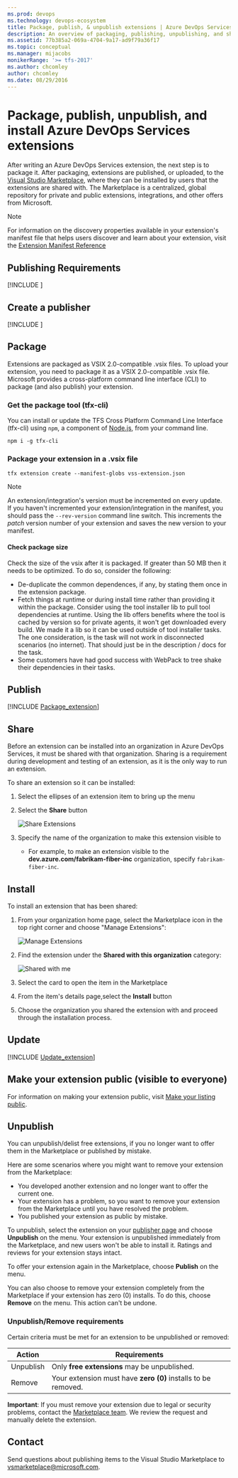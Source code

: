 ```yaml
---
ms.prod: devops
ms.technology: devops-ecosystem
title: Package, publish, & unpublish extensions | Azure DevOps Services
description: An overview of packaging, publishing, unpublishing, and sharing an extension for Azure DevOps Services.
ms.assetid: 77b385a2-069a-4704-9a17-ad9f79a36f17
ms.topic: conceptual
ms.manager: mijacobs
monikerRange: '>= tfs-2017'
ms.author: chcomley
author: chcomley
ms.date: 08/29/2016
---
```


# Package, publish, unpublish, and install Azure DevOps Services extensions

After writing an Azure DevOps Services extension, the next step is to package it. After packaging, extensions are published, or uploaded, to the [Visual Studio Marketplace](https://marketplace.visualstudio.com/azuredevops), where they can be installed by users that the extensions are shared with. The Marketplace is a centralized, global repository for private and public extensions, integrations, and other offers from Microsoft.

>[!NOTE]
>For information on the discovery properties available in your extension's manifest file that helps users discover and learn about your extension, 
>visit the [Extension Manifest Reference](../develop/manifest.md#discoveryprops)

## Publishing Requirements

[!INCLUDE [](./_shared/before-publishing.md)]

## Create a publisher

[!INCLUDE [](./_shared/create-publisher.md)]

<a id="package" />

## Package

Extensions are packaged as VSIX 2.0-compatible .vsix files.
To upload your extension, you need to package it as a VSIX 2.0-compatible .vsix file.
Microsoft provides a cross-platform command line interface (CLI) to package (and also publish) your extension. 

### Get the package tool (tfx-cli)
You can install or update the TFS Cross Platform Command Line Interface (tfx-cli) using `npm`, a component of [Node.js](https://nodejs.org), from your command line.

```no-highlight
npm i -g tfx-cli
```

### Package your extension in a .vsix file

```no-highlight
tfx extension create --manifest-globs vss-extension.json
```

>[!NOTE]
>An extension/integration's version must be incremented on every update. <br>
>If you haven't incremented your extension/integration in the manifest, you should pass the `--rev-version` command line switch. This increments the *patch* version number of your extension and saves the new version to your manifest.

#### Check package size

Check the size of the vsix after it is packaged. If greater than 50 MB then it needs to be optimized. To do so, consider the following:
* De-duplicate the common dependences, if any, by stating them once in the extension package.
* Fetch things at runtime or during install time rather than providing it within the package. Consider using the tool installer lib to pull tool dependencies at runtime. Using the lib offers benefits where the tool is cached by version so for private agents, it won't get downloaded every build. We made it a lib so it can be used outside of tool installer tasks. The one consideration, is the task will not work in disconnected scenarios (no internet).  That should just be in the description / docs for the task.
* Some customers have had good success with WebPack to tree shake their dependencies in their tasks.

<a id="upload"></a>
## Publish

[!INCLUDE [Package_extension](../_shared/procedures/publish.md)]

## Share

<a name="shareextension" />

Before an extension can be installed into an organization in Azure DevOps Services, it must be shared with that organization. Sharing is a requirement during development and testing of an extension, as it is the only way to run an extension.

To share an extension so it can be installed:

1. Select the ellipses of an extension item to bring up the menu
2. Select the **Share** button

   ![Share Extensions](../_img/share-extension.png)

3. Specify the name of the organization to make this extension visible to
   - For example, to make an extension visible to the **dev.azure.com/fabrikam-fiber-inc** organization, specify `fabrikam-fiber-inc`.




## Install 

To install an extension that has been shared:

1. From your organization home page, select the Marketplace icon in the top right corner and choose "Manage Extensions":

   ![Manage Extensions](_img/manage-extensions.png)

2. Find the extension under the **Shared with this organization** category:

   ![Shared with me](_img/extensions-tab-shared.png)

3. Select the card to open the item in the Marketplace
4. From the item's details page,select the **Install** button
5. Choose the organization you shared the extension with and proceed through the installation process. 
  
## Update

[!INCLUDE [Update_extension](../_shared/procedures/update.md)]

## Make your extension public (visible to everyone)

For information on making your extension public, visit [Make your listing public](publicize.md).
   
## Unpublish

You can unpublish/delist free extensions, if you no longer want to offer them in the Marketplace or published by mistake. 

Here are some scenarios where you might want to remove your extension from the Marketplace:
  * You developed another extension and no longer want to offer the current one.
  * Your extension has a problem, so you want to remove your extension from the Marketplace until you have resolved the problem.
  * You published your extension as public by mistake.

To unpublish, select the extension on your [publisher page](https://aka.ms/vsmarketplace-manage) and choose **Unpublish** on the menu. 
Your extension is unpublished immediately from the Marketplace, and new users won't be able to install it. Ratings and reviews for your extension stays intact. 

To offer your extension again in the Marketplace, choose **Publish** on the menu.

You can also choose to remove your extension completely from the Marketplace if your extension has zero (0) installs. To do this, choose **Remove** on the menu. This action can't be undone. 

### Unpublish/Remove requirements

Certain criteria must be met for an extension to be unpublished or removed:

| Action    | Requirements                                                  |
|-----------|---------------------------------------------------------------|
| Unpublish | Only **free extensions** may be unpublished.                  |
| Remove    | Your extension must have **zero (0)** installs to be removed. |

**Important**: If you must remove your extension due to legal or security problems, contact the [Marketplace team](https://aka.ms/vsmarketplace-contact). We review the request and manually delete the extension. 

## Contact

Send questions about publishing items to the Visual Studio Marketplace to [vsmarketplace@microsoft.com](https://aka.ms/vsmarketplace-contact).
